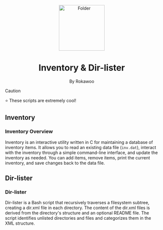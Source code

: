 <div align="center">
  <img src="https://th.bing.com/th/id/R.b990c4da31b2e54e33fb361f6ce39e03?rik=hJhE6FDpK1kCLQ&riu=http%3a%2f%2fwww.pngplay.com%2fwp-content%2fuploads%2f1%2fBlue-Folder-PNG-Image-Free-Download.png&ehk=Uc1ehLP%2b%2fFuTmWI8syoyoMIXIJKe5jRZCxEcNjdkm%2bU%3d&risl=&pid=ImgRaw&r=0" alt="Folder" height="150" align="center" />
  <h1>Inventory & Dir-lister</h1>
  <p>By Rokawoo</p>
</div>

> [!CAUTION]
> ⭐ These scripts are extremely cool!

## Inventory

### Inventory Overview
Inventory is an interactive utility written in C for maintaining a database of inventory items. It allows you to read an existing data file (`inv.dat`), interact with the inventory through a simple command-line interface, and update the inventory as needed. You can add items, remove items, print the current inventory, and save changes back to the data file.

## Dir-lister

### Dir-lister
Dir-lister is a Bash script that recursively traverses a filesystem subtree, creating a dir.xml file in each directory. The content of the dir.xml files is derived from the directory's structure and an optional README file. The script identifies unlisted directories and files and categorizes them in the XML structure.
